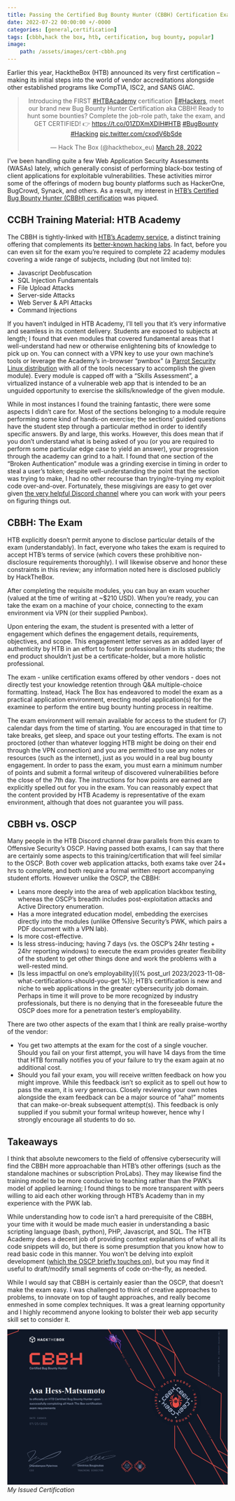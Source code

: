 ```yaml
---
title: Passing the Certified Bug Bounty Hunter (CBBH) Certification Exam
date: 2022-07-22 00:00:00 +/-0000
categories: [general,certification]
tags: [cbbh,hack the box, htb, certification, bug bounty, popular]     # TAG names should always be lowercase
image:
    path: /assets/images/cert-cbbh.png
---
```


Earlier this year, HacktheBox (HTB) announced its very first certification – making its initial steps into the world of vendor accreditations alongside other established programs like CompTIA, ISC2, and SANS GIAC.

<center>
<blockquote class="twitter-tweet"><p lang="en" dir="ltr">Introducing the FIRST <a href="https://twitter.com/hashtag/HTBAcademy?src=hash&amp;ref_src=twsrc%5Etfw">#HTBAcademy</a> certification 🎉<a href="https://twitter.com/hashtag/Hackers?src=hash&amp;ref_src=twsrc%5Etfw">#Hackers</a>, meet our brand new Bug Bounty Hunter Certification aka CBBH! Ready to hunt some bounties? Complete the job-role path, take the exam, and GET CERTIFIED! 👉 <a href="https://t.co/01ZDXmXDIH">https://t.co/01ZDXmXDIH</a><a href="https://twitter.com/hashtag/HTB?src=hash&amp;ref_src=twsrc%5Etfw">#HTB</a> <a href="https://twitter.com/hashtag/BugBounty?src=hash&amp;ref_src=twsrc%5Etfw">#BugBounty</a> <a href="https://twitter.com/hashtag/Hacking?src=hash&amp;ref_src=twsrc%5Etfw">#Hacking</a> <a href="https://t.co/cxodV6bSde">pic.twitter.com/cxodV6bSde</a></p>&mdash; Hack The Box (@hackthebox_eu) <a href="https://twitter.com/hackthebox_eu/status/1508466610759155715?ref_src=twsrc%5Etfw">March 28, 2022</a></blockquote> <script async src="https://platform.twitter.com/widgets.js" charset="utf-8"></script>
</center>

I’ve been handling quite a few Web Application Security Assessments (WASAs) lately, which generally consist of performing black-box testing of client applications for exploitable vulnerabilities. These activities mirror some of the offerings of modern bug bounty platforms such as HackerOne, BugCrowd, Synack, and others. As a result, my interest in [HTB’s Certified Bug Bounty Hunter (CBBH) certification](https://academy.hackthebox.com/preview/certifications/htb-certified-bug-bounty-hunter/) was piqued.

## CCBH Training Material: HTB Academy

The CBBH is tightly-linked with [HTB’s Academy service](https://academy.hackthebox.com/), a distinct training offering that complements its [better-known hacking labs](https://www.hackthebox.com/). In fact, before you can even sit for the exam you’re required to complete 22 academy modules covering a wide range of subjects, including (but not limited to):

* Javascript Deobfuscation
* SQL Injection Fundamentals
* File Upload Attacks
* Server-side Attacks
* Web Server & API Attacks
* Command Injections

If you haven’t indulged in HTB Academy, I’ll tell you that it’s very informative and seamless in its content delivery. Students are exposed to subjects at length; I found that even modules that covered fundamental areas that I well-understand had new or otherwise enlightening bits of knowledge to pick up on. You can connect with a VPN key to use your own machine’s tools or leverage the Academy’s in-browser “pwnbox” (a [Parrot Security Linux distribution](https://www.parrotsec.org/) with all of the tools necessary to accomplish the given module). Every module is capped off with a “Skills Assessment”, a virtualized instance of a vulnerable web app that is intended to be an unguided opportunity to exercise the skills/knowledge of the given module.

While in most instances I found the training fantastic, there were some aspects I didn’t care for. Most of the sections belonging to a module require performing some kind of hands-on exercise; the sections’ guided questions have the student step through a particular method in order to identify specific answers. By and large, this works. However, this does mean that if you don’t understand what is being asked of you (or you are required to perform some particular edge case to yield an answer), your progression through the academy can grind to a halt. I found that one section of the “Broken Authentication” module was a grinding exercise in timing in order to steal a user’s token; despite well-understanding the point that the section was trying to make, I had no other recourse than trying/re-trying my exploit code over-and-over. Fortunately, these misgivings are easy to get over given [the very helpful Discord channel](https://discord.gg/hackthebox) where you can work with your peers on figuring things out.

## CBBH: The Exam

HTB explicitly doesn’t permit anyone to disclose particular details of the exam (understandably). In fact, everyone who takes the exam is required to accept HTB’s terms of service (which covers these prohibitive non-disclosure requirements thoroughly). I will likewise observe and honor these constraints in this review; any information noted here is disclosed publicly by HackTheBox.

After completing the requisite modules, you can buy an exam voucher (valued at the time of writing at ~$210 USD). When you’re ready, you can take the exam on a machine of your choice, connecting to the exam environment via VPN (or their supplied Pwnbox).

Upon entering the exam, the student is presented with a letter of engagement which defines the engagement details, requirements, objectives, and scope. This engagement letter serves as an added layer of authenticity by HTB in an effort to foster professionalism in its students; the end product shouldn’t just be a certificate-holder, but a more holistic professional.

The exam - unlike certification exams offered by other vendors - does not directly test your knowledge retention through Q&A multiple-choice formatting. Instead, Hack The Box has endeavored to model the exam as a practical application environment, erecting model application(s) for the examinee to perform the entire bug bounty hunting process in realtime.

The exam environment will remain available for access to the student for (7) calendar days from the time of starting. You are encouraged in that time to take breaks, get sleep, and space out your testing efforts. The exam is not proctored (other than whatever logging HTB might be doing on their end through the VPN connection) and you are permitted to use any notes or resources (such as the internet), just as you would in a real bug bounty engagement. In order to pass the exam, you must earn a minimum number of points and submit a formal writeup of discovered vulnerabilities before the close of the 7th day. The instructions for how points are earned are explicitly spelled out for you in the exam. You can reasonably expect that the content provided by HTB Academy is representative of the exam environment, although that does not guarantee you will pass.

## CBBH vs. OSCP

Many people in the HTB Discord channel draw parallels from this exam to Offensive Security’s OSCP. Having passed both exams, I can say that there are certainly some aspects to this training/certification that will feel similar to the OSCP. Both cover web application attacks, both exams take over 24+ hrs to complete, and both require a formal written report accompanying student efforts. However unlike the OSCP, the CBBH:

* Leans more deeply into the area of web application blackbox testing, whereas the OSCP’s breadth includes post-exploitation attacks and Active Directory enumeration.
* Has a more integrated education model, embedding the exercises directly into the modules (unlike Offensive Security’s PWK, which pairs a PDF document with a VPN lab).
* Is more cost-effective.
* Is less stress-inducing; having 7 days (vs. the OSCP’s 24hr testing + 24hr reporting windows) to execute the exam provides greater flexibility of the student to get other things done and work the problems with a well-rested mind.
* [Is less impactful on one’s employability]({% post_url 2023/2023-11-08-what-certifications-should-you-get %}); HTB’s certification is new and niche to web applications in the greater cybersecurity job domain. Perhaps in time it will prove to be more recognized by industry professionals, but there is no denying that in the foreseeable future the OSCP does more for a penetration tester’s employability.

There are two other aspects of the exam that I think are really praise-worthy of the vendor:

* You get two attempts at the exam for the cost of a single voucher. Should you fail on your first attempt, you will have 14 days from the time that HTB formally notifies you of your failure to try the exam again at no additional cost.
* Should you fail your exam, you will receive written feedback on how you might improve. While this feedback isn’t so explicit as to spell out how to pass the exam, it is *very* generous. Closely reviewing your own notes alongside the exam feedback can be a major source of “aha!” moments that can make-or-break subsequent attempt(s). This feedback is only supplied if you submit your formal writeup however, hence why I strongly encourage all students to do so.

## Takeaways

I think that absolute newcomers to the field of offensive cybersecurity will find the CBBH more approachable than HTB’s other offerings (such as the standalone machines or subscription ProLabs). They may likewise find the training model to be more conducive to teaching rather than the PWK’s model of applied learning; I found things to be more transparent with peers willing to aid each other working through HTB’s Academy than in my experience with the PWK lab.

While understanding how to code isn’t a hard prerequisite of the CBBH, your time with it would be made much easier in understanding a basic scripting language (bash, python), PHP, Javascript, and SQL. The HTB Academy does a decent job of providing context explanations of what all its code snippets will do, but there is some presumption that you know how to read basic code in this manner. You won’t be delving into exploit development ([which the OSCP briefly touches on](https://steflan-security.com/complete-guide-to-stack-buffer-overflow-oscp/)), but you may find it useful to draft/modify small segments of code on-the-fly, as needed.

While I would say that CBBH is certainly easier than the OSCP, that doesn’t make the exam easy. I was challenged to think of creative approaches to problems, to innovate on top of taught approaches, and really become enmeshed in some complex techniques. It was a great learning opportunity and I highly recommend anyone looking to bolster their web app security skill set to consider it.

![My CBBH Cert](/assets/images/cert-cbbh.png)_My Issued Certification_